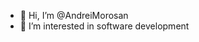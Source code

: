 - 👋 Hi, I’m @AndreiMorosan
- 👀 I’m interested in software development
<!---
AndreiMorosan/AndreiMorosan is a ✨ special ✨ repository because its `README.md` (this file) appears on your GitHub profile.
You can click the Preview link to take a look at your changes.
--->
